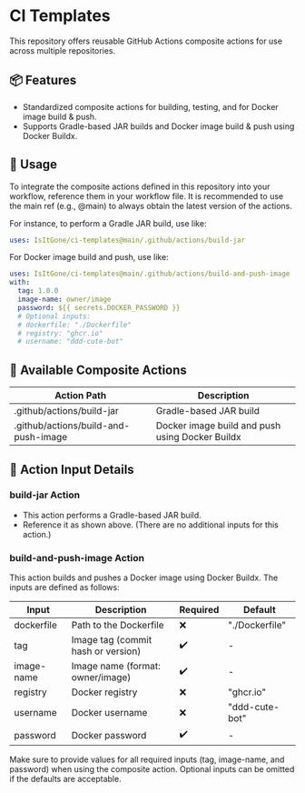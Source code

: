 # CI Templates

This repository offers reusable GitHub Actions composite actions for use across multiple repositories.

## 📦 Features

- Standardized composite actions for building, testing, and for Docker image build & push.
- Supports Gradle-based JAR builds and Docker image build & push using Docker Buildx.

## 🚀 Usage

To integrate the composite actions defined in this repository into your workflow, reference them in your workflow file. It is recommended to use the main ref (e.g., @main) to always obtain the latest version of the actions.

For instance, to perform a Gradle JAR build, use like:  
```yaml
uses: IsItGone/ci-templates@main/.github/actions/build-jar
```

For Docker image build and push, use like:  
```yaml
uses: IsItGone/ci-templates@main/.github/actions/build-and-push-image  
with:  
  tag: 1.0.0  
  image-name: owner/image  
  password: ${{ secrets.DOCKER_PASSWORD }}  
  # Optional inputs:  
  # dockerfile: "./Dockerfile"  
  # registry: "ghcr.io"  
  # username: "ddd-cute-bot"
```
## 📁 Available Composite Actions

| Action Path                                         | Description                                       |
| --------------------------------------------------- | ------------------------------------------------- |
| .github/actions/build-jar                           | Gradle-based JAR build                            |
| .github/actions/build-and-push-image                | Docker image build and push using Docker Buildx   |

## 🔧 Action Input Details

### build-jar Action
- This action performs a Gradle-based JAR build.
- Reference it as shown above. (There are no additional inputs for this action.)

### build-and-push-image Action
This action builds and pushes a Docker image using Docker Buildx. The inputs are defined as follows:

| Input       | Description                                  | Required | Default         |
|-------------|----------------------------------------------|----------|-----------------|
| dockerfile  | Path to the Dockerfile                       | ❌       | "./Dockerfile"  |
| tag         | Image tag (commit hash or version)           | ✔️       | -               |
| image-name  | Image name (format: owner/image)             | ✔️       | -               |
| registry    | Docker registry                              | ❌       | "ghcr.io"       |
| username    | Docker username                              | ❌       | "ddd-cute-bot"  |
| password    | Docker password                              | ✔️       | -               |


Make sure to provide values for all required inputs (tag, image-name, and password) when using the composite action. Optional inputs can be omitted if the defaults are acceptable.
